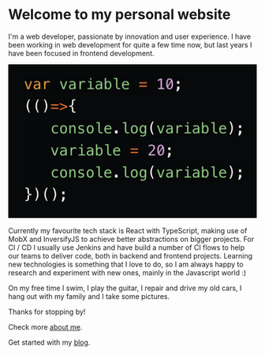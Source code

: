 # Welcome to my personal website

I'm a web developer, passionate by innovation and user experience. I have been working in web development for quite a few time now, but last years I have been focused in frontend development.

![somecode](../assets/some_image.png)

Currently my favourite tech stack is React with TypeScript, making use of MobX and InversifyJS to achieve better abstractions on bigger projects.
For CI / CD I usually use Jenkins and have build a number of CI flows to help our teams to deliver code, both in backend and frontend projects.
Learning new technologies is something that I love to do, so I am always happy to research and experiment with new ones, mainly in the Javascript world :)

On my free time I swim, I play the guitar, I repair and drive my old cars, I hang out with my family and I take some pictures.

Thanks for stopping by!

Check more [about me](about.md).

Get started with my [blog](blog/getting-started.md).
